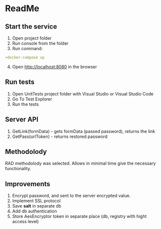 # ReadMe

## Start the service

1. Open project folder
2. Run console from the folder
3. Run command:

```yml
>docker-compose up
```

4. Open [http://localhost:8080](http://localhost:8080) in the browser

## Run tests

1. Open UnitTests project folder with Visual Studio or Visual Studio Code
2. Go To Test Explorer
3. Run the tests

## Server API

1. GetLink(formData) - gets formData (passed password), returns the link
2. GetPass(urlToken) - returns restored password

## Methodolody

RAD methodolody was selected. Allows in minimal time give the necessary functionality.

## Improvements

1. Encrypt password, and sent to the server encrypted value.
2. Implement SSL protocol
3. Save **salt** in separate db
4. Add db authentication
5. Store AesEncryptor token in separate place (db, registry with hight access level)